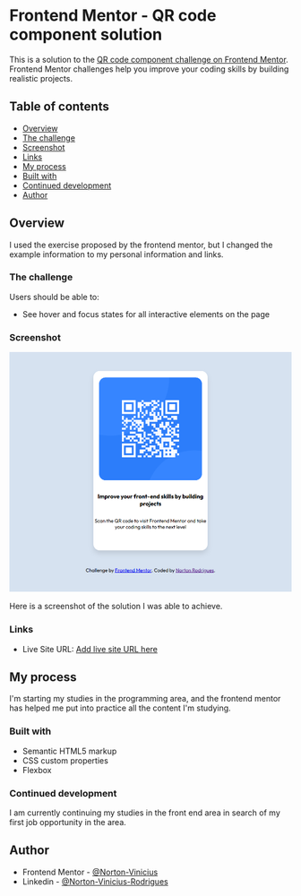 # Frontend Mentor - QR code component solution

This is a solution to the [QR code component challenge on Frontend Mentor](https://www.frontendmentor.io/challenges/qr-code-component-iux_sIO_H). Frontend Mentor challenges help you improve your coding skills by building realistic projects. 

## Table of contents

- [Overview](#overview)
- [The challenge](#the-challenge)
- [Screenshot](#screenshot)
- [Links](#links)
- [My process](#my-process)
- [Built with](#Built-with)
- [Continued development](#continued-development)
- [Author](#author)

## Overview
I used the exercise proposed by the frontend mentor, but I changed the example information to my personal information and links.

### The challenge

Users should be able to:

- See hover and focus states for all interactive elements on the page

### Screenshot

![](./solution.png)

Here is a screenshot of the solution I was able to achieve.

### Links

- Live Site URL: [Add live site URL here](https://your-live-site-url.com)

## My process
I'm starting my studies in the programming area, and the frontend mentor has helped me put into practice all the content I'm studying.


### Built with

- Semantic HTML5 markup
- CSS custom properties
- Flexbox


### Continued development

I am currently continuing my studies in the front end area in search of my first job opportunity in the area.



## Author
- Frontend Mentor - [@Norton-Vinicius](https://www.frontendmentor.io/profile/Norton-Vinicius)
- Linkedin - [@Norton-Vinicius-Rodrigues](https://www.linkedin.com/in/norton-vinicius-rodrigues-65a52a360/)
